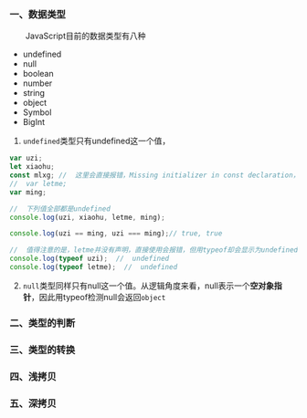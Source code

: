 ### 一、数据类型
&emsp;&emsp;JavaScript目前的数据类型有八种
- undefined
- null
- boolean
- number
- string
- object
- Symbol
- BigInt

1. `undefined`类型只有undefined这一个值，
```js
var uzi;
let xiaohu;
const mlxg; //  这里会直接报错，Missing initializer in const declaration，使用const需要一开始就赋值
//  var letme;
var ming;

//  下列值全部都是undefined
console.log(uzi, xiaohu, letme, ming);

console.log(uzi == ming, uzi === ming);// true, true

//  值得注意的是，letme并没有声明，直接使用会报错，但用typeof却会显示为undefined
console.log(typeof uzi);  //  undefined
console.log(typeof letme);  //  undefined
```

2. `null`类型同样只有null这一个值。从逻辑角度来看，null表示一个**空对象指针**，因此用typeof检测null会返回`object`

### 二、类型的判断



### 三、类型的转换



### 四、浅拷贝



### 五、深拷贝


